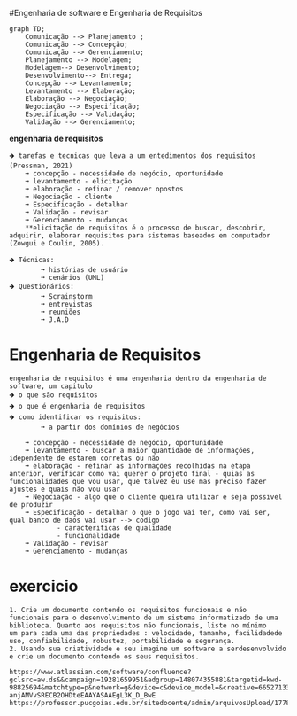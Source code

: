 
#Engenharia de software e Engenharia de Requisitos
```mermaid
graph TD;
    Comunicação --> Planejamento ;
    Comunicação --> Concepção;
    Comunicação --> Gerenciamento;
    Planejamento --> Modelagem;
    Modelagem--> Desenvolvimento;
    Desenvolvimento--> Entrega;
    Concepção --> Levantamento;
    Levantamento --> Elaboração;
    Elaboração --> Negociação;
    Negociação --> Especificação;
    Especificação --> Validação;
    Validação --> Gerenciamento;
```
**engenharia de requisitos**

    🡺 tarefas e tecnicas que leva a um entedimentos dos requisitos (Pressman, 2021)
        ➞ concepção - necessidade de negócio, oportunidade
        ➞ levantamento - elicitação
        ➞ elaboração - refinar / remover opostos
        ➞ Negociação - cliente
        ➞ Especificação - detalhar
        ➞ Validação - revisar
        ➞ Gerenciamento - mudanças
        **elicitação de requisitos é o processo de buscar, descobrir, adquirir, elaborar requisitos para sistemas baseados em computador (Zowgui e Coulin, 2005).
    
    🡺 Técnicas: 
            ➞ histórias de usuário
            ➞ cenários (UML)
    🡺 Questionários:
            ➞ Scrainstorm
            ➞ entrevistas
            ➞ reuniões
            ➞ J.A.D

# Engenharia de Requisitos

    engenharia de requisitos é uma engenharia dentro da engenharia de software, um capitulo
    🡺 o que são requisitos
    🡺 o que é engenharia de requisitos
    🡺 como identificar os requisitos:
            ➞ a partir dos domínios de negócios 

        ➞ concepção - necessidade de negócio, oportunidade
        ➞ levantamento - buscar a maior quantidade de informações, idependente de estarem corretas ou não
        ➞ elaboração - refinar as informações recolhidas na etapa anterior, verificar como vai querer o projeto final - quias as funcionalidades que vou usar, que talvez eu use mas preciso fazer ajustes e quais não vou usar
        ➞ Negociação - algo que o cliente queira utilizar e seja possivel de produzir
        ➞ Especificação - detalhar o que o jogo vai ter, como vai ser, qual banco de daos vai usar --> codigo 
                - caracteriticas de qualidade
                - funcionalidade 
        ➞ Validação - revisar
        ➞ Gerenciamento - mudanças


# exercicio
    1. Crie um documento contendo os requisitos funcionais e não funcionais para o desenvolvimento de um sistema informatizado de uma biblioteca. Quanto aos requisitos não funcionais, liste no mínimo
    um para cada uma das propriedades : velocidade, tamanho, facilidadede uso, confiabilidade, robustez, portabilidade e segurança.
    2. Usando sua criatividade e seu imagine um software a serdesenvolvido e crie um documento contendo os seus requisitos.
    
    https://www.atlassian.com/software/confluence?gclsrc=aw.ds&&campaign=19281659951&adgroup=148074355881&targetid=kwd-98825694&matchtype=p&network=g&device=c&device_model=&creative=665271333048&keyword=confluence&placement=&target=&ds_eid=700000001542923&ds_e1=GOOGLE&gad_source=1&gclid=EAIaIQobChMI5bKnh-anjAMVvSRECB2OHDteEAAYASAAEgL3K_D_BwE
    https://professor.pucgoias.edu.br/sitedocente/admin/arquivosUpload/17785/material/IEEE830.pdf












